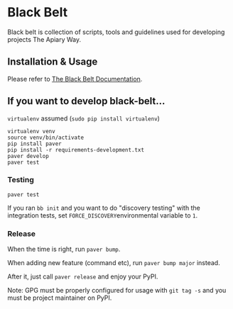 # Black Belt

Black belt is collection of scripts, tools and guidelines used for developing projects The Apiary Way.


## Installation & Usage

Please refer to [The Black Belt Documentation](http://black-belt.readthedocs.org/). 


## If you want to develop black-belt...

`virtualenv` assumed (`sudo pip install virtualenv`)

```
virtualenv venv
source venv/bin/activate
pip install paver
pip install -r requirements-development.txt
paver develop
paver test
```

### Testing

`paver test`

If you ran `bb init` and you want to do "discovery testing" with the integration tests,
set `FORCE_DISCOVERY`environmental variable to `1`.

### Release

When the time is right, run `paver bump`. 

When adding new feature (command etc), run `paver bump major` instead.

After it, just call `paver release` and enjoy your PyPI.

Note: GPG must be properly configured for usage with `git tag -s` and you must be project maintainer on PyPI.


